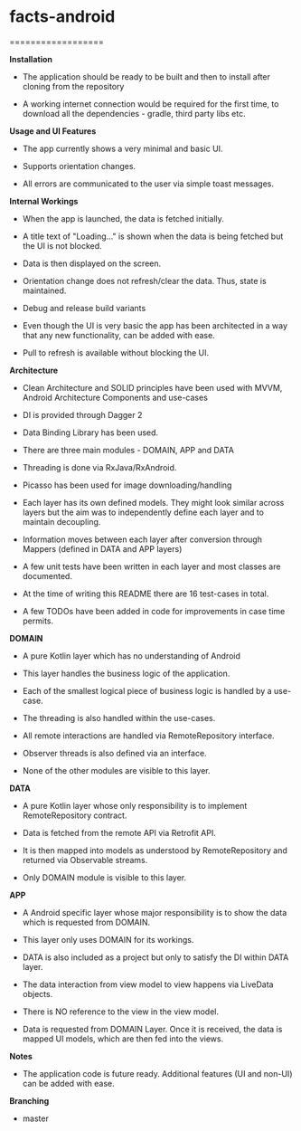 # facts-android
==================

**Installation**

- The application should be ready to be built and then to install after cloning from the repository

- A working internet connection would be required for the first time, to download all the dependencies - gradle, third party libs etc.


**Usage and UI Features**

- The app currently shows a very minimal and basic UI.

- Supports orientation changes.

- All errors are communicated to the user via simple toast messages.


**Internal Workings**

- When the app is launched, the data is fetched initially.

- A title text of "Loading..." is shown when the data is being fetched but the UI is not blocked.

- Data is then displayed on the screen.

- Orientation change does not refresh/clear the data. Thus, state is maintained.

- Debug and release build variants

- Even though the UI is very basic the app has been architected in a way that any new functionality, can be added with ease.

- Pull to refresh is available without blocking the UI.


**Architecture**

- Clean Architecture and SOLID principles have been used with MVVM, Android Architecture Components and use-cases

- DI is provided through Dagger 2

- Data Binding Library has been used.

- There are three main modules - DOMAIN, APP and DATA

- Threading is done via RxJava/RxAndroid.

- Picasso has been used for image downloading/handling

- Each layer has its own defined models. They might look similar across layers but the aim was to independently define each layer and to maintain decoupling.

- Information moves between each layer after conversion through Mappers (defined in DATA and APP layers)

- A few unit tests have been written in each layer and most classes are documented.

- At the time of writing this README there are 16 test-cases in total.

- A few TODOs have been added in code for improvements in case time permits.


**DOMAIN**

- A pure Kotlin layer which has no understanding of Android

- This layer handles the business logic of the application.

- Each of the smallest logical piece of business logic is handled by a use-case.

- The threading is also handled within the use-cases.

- All remote interactions are handled via RemoteRepository interface.

- Observer threads is also defined via an interface.

- None of the other modules are visible to this layer.


**DATA**

- A pure Kotlin layer whose only responsibility is to implement RemoteRepository contract.

- Data is fetched from the remote API via Retrofit API.

- It is then mapped into models as understood by RemoteRepository and returned via Observable streams.

- Only DOMAIN module is visible to this layer.


**APP**

- A Android specific layer whose major responsibility is to show the data which is requested from DOMAIN.

- This layer only uses DOMAIN for its workings.

- DATA is also included as a project but only to satisfy the DI within DATA layer.

- The data interaction from view model to view happens via LiveData objects.

- There is NO reference to the view in the view model.

- Data is requested from DOMAIN Layer. Once it is received, the data is mapped UI models, which are then fed into the views.


**Notes**

- The application code is future ready. Additional features (UI and non-UI) can be added with ease.


**Branching**

- master




